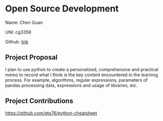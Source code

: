 # Open Source Development

Name: Chen Guan

UNI: cg3356

Github: [link](https://github.com/nehCG)

## Project Proposal

I plan to use python to create a personalized, comprehensive and practical memo
to record what I think is the key content encountered in the learning process.
For example, algorithms, regular expressions, parameters of pandas processing data,
expressions and usage of libraries, etc.

## Project Contributions

<https://github.com/gto76/python-cheatsheet>
